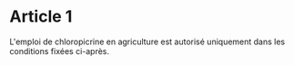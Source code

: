 # Article 1

L'emploi de chloropicrine en agriculture est autorisé uniquement dans les conditions fixées ci-après.
